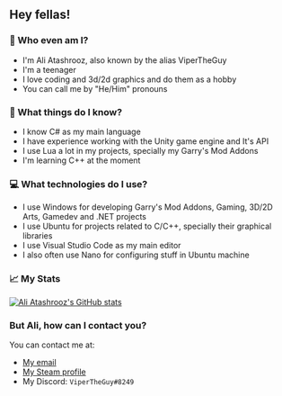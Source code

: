 ## Hey fellas!

### 🧐 Who even am I?

* I'm Ali Atashrooz, also known by the alias ViperTheGuy
* I'm a teenager
* I love coding and 3d/2d graphics and do them as a hobby
* You can call me by "He/Him" pronouns

### 📖 What things do I know?
* I know C# as my main language
* I have experience working with the Unity game engine and It's API
* I use Lua a lot in my projects, specially my Garry's Mod Addons
* I'm learning C++ at the moment

### 💻 What technologies do I use?
* I use Windows for developing Garry's Mod Addons, Gaming, 3D/2D Arts, Gamedev and .NET projects
* I use Ubuntu for projects related to C/C++, specially their graphical libraries
* I use Visual Studio Code as my main editor
* I also often use Nano for configuring stuff in Ubuntu machine

### 📈 My Stats
[![Ali Atashrooz's GitHub stats](https://github-readme-stats.vercel.app/api?username=arash28134&count_private=true&show_icons=true&theme=material-palenight)](https://github.com/arash28134)

### But Ali, how can I contact you?
You can contact me at:
* [My email](mailto:atashroozarash@gmail.com)
* [My Steam profile](https://steamcommunity.com/id/ViperTheGuy/)
* My Discord: `ViperTheGuy#8249`
